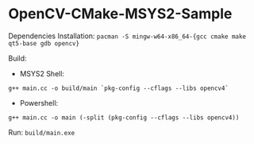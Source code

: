 # OpenCV-CMake-MSYS2-Sample

Dependencies Installation: ```pacman -S mingw-w64-x86_64-{gcc cmake make qt5-base gdb opencv}```

Build:

* MSYS2 Shell: 
```
g++ main.cc -o build/main `pkg-config --cflags --libs opencv4`
```

* Powershell: 
```
g++ main.cc -o main (-split (pkg-config --cflags --libs opencv4))
```

Run: ```build/main.exe```
